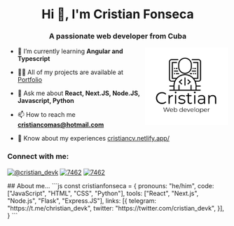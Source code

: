 <h1 align="center">Hi 👋, I'm Cristian Fonseca</h1>
<h3 align="center">A passionate web developer from Cuba</h3>
<img src="https://github.com/kuzeofficial/kuzeofficial/blob/master/Cristian-logo%20(3).png" alt="logo" width=190 align="right"/>

- 🌱 I’m currently learning **Angular and Typescript**

- 👨‍💻 All of my projects are available at [Portfolio](https://kuze.netlify.app)

- 💬 Ask me about **React, Next.JS, Node.JS, Javascript, Python**

- 📫 How to reach me **cristiancomas@hotmail.com**

- 📄 Know about my experiences [cristiancv.netlify.app/](https://cristiancv.netlify.app/)

<h3 align="left">Connect with me:</h3>
<p align="left">
<a href="https://twitter.com/@cristian_devk" target="blank"><img align="center" src="https://cdnlogo.com/logos/t/96/twitter-icon.svg" alt="@cristian_devk" height="30" width="40" /></a>
<a href="https://discord.gg/7462" target="blank"><img align="center" src="https://cdn.logojoy.com/wp-content/uploads/20210422095037/discord-mascot.png" alt="7462" height="30" width="30" /></a>
  <a href="https://t.me/christian_devk" target="blank"><img align="center" src="https://upload.wikimedia.org/wikipedia/commons/thumb/8/82/Telegram_logo.svg/2048px-Telegram_logo.svg.png" alt="7462" height="30" width="30" /></a>
</p>
## About me...
```js
const cristianfonseca = {
  pronouns: "he/him",
  code: ["JavaScript", "HTML", "CSS", "Python"],
  tools: ["React", "Next.js", "Node.js", "Flask", "Express.JS"],
  links: [{
    telegram: "https://t.me/christian_devk",
    twitter: "https://twitter.com/cristian_devk",
  }],
}
```
